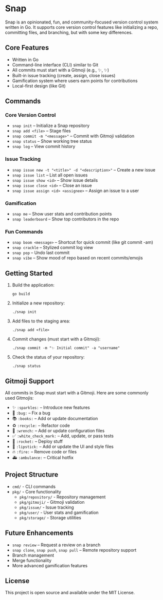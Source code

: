 # Snap

Snap is an opinionated, fun, and community-focused version control system written in Go. It supports core version control features like initializing a repo, committing files, and branching, but with some key differences.

## Core Features

- Written in Go
- Command-line interface (CLI) similar to Git
- All commits must start with a Gitmoji (e.g., :sparkles:, ✨)
- Built-in issue tracking (create, assign, close issues)
- Gamification system where users earn points for contributions
- Local-first design (like Git)

## Commands

### Core Version Control

- `snap init` – Initialize a Snap repository
- `snap add <file>` – Stage files
- `snap commit -m "<message>"` – Commit with Gitmoji validation
- `snap status` – Show working tree status
- `snap log` – View commit history

### Issue Tracking

- `snap issue new -t "<title>" -d "<description>"` – Create a new issue
- `snap issue list` – List all open issues
- `snap issue show <id>` – Show issue details
- `snap issue close <id>` – Close an issue
- `snap issue assign <id> <assignee>` – Assign an issue to a user

### Gamification

- `snap me` – Show user stats and contribution points
- `snap leaderboard` – Show top contributors in the repo

### Fun Commands

- `snap boom <message>` – Shortcut for quick commit (like git commit -am)
- `snap crackle` – Stylized commit log view
- `snap pop` – Undo last commit
- `snap vibe` – Show mood of repo based on recent commits/emojis

## Getting Started

1. Build the application:
   ```
   go build
   ```

2. Initialize a new repository:
   ```
   ./snap init
   ```

3. Add files to the staging area:
   ```
   ./snap add <file>
   ```

4. Commit changes (must start with a Gitmoji):
   ```
   ./snap commit -m "✨ Initial commit" -a "username"
   ```

5. Check the status of your repository:
   ```
   ./snap status
   ```

## Gitmoji Support

All commits in Snap must start with a Gitmoji. Here are some commonly used Gitmojis:

- ✨ `:sparkles:` – Introduce new features
- 🐛 `:bug:` – Fix a bug
- 📚 `:books:` – Add or update documentation
- ♻️ `:recycle:` – Refactor code
- 🔧 `:wrench:` – Add or update configuration files
- ✅ `:white_check_mark:` – Add, update, or pass tests
- 🚀 `:rocket:` – Deploy stuff
- 💄 `:lipstick:` – Add or update the UI and style files
- 🔥 `:fire:` – Remove code or files
- 🚑 `:ambulance:` – Critical hotfix

## Project Structure

- `cmd/` - CLI commands
- `pkg/` - Core functionality
  - `pkg/repository/` - Repository management
  - `pkg/gitmoji/` - Gitmoji validation
  - `pkg/issue/` - Issue tracking
  - `pkg/user/` - User stats and gamification
  - `pkg/storage/` - Storage utilities

## Future Enhancements

- `snap review` – Request a review on a branch
- `snap clone`, `snap push`, `snap pull` – Remote repository support
- Branch management
- Merge functionality
- More advanced gamification features

## License

This project is open source and available under the MIT License.

